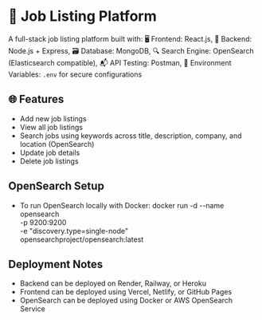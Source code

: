 # 💼 Job Listing Platform

A full-stack job listing platform built with: 🖥️ Frontend: React.js, 🔧 Backend: Node.js + Express, 🗃️ Database: MongoDB, 🔍 Search Engine: OpenSearch (Elasticsearch compatible), 📬 API Testing: Postman, 🔐 Environment Variables: `.env` for secure configurations

## 🌐 Features

- Add new job listings  
- View all job listings  
- Search jobs using keywords across title, description, company, and location (OpenSearch)  
- Update job details  
- Delete job listings  

## OpenSearch Setup
 -   To run OpenSearch locally with Docker:
    docker run -d --name opensearch \
    -p 9200:9200 \
    -e "discovery.type=single-node" \
    opensearchproject/opensearch:latest

## Deployment Notes
 - Backend can be deployed on Render, Railway, or Heroku
 - Frontend can be deployed using Vercel, Netlify, or GitHub Pages
 - OpenSearch can be deployed using Docker or AWS OpenSearch Service



